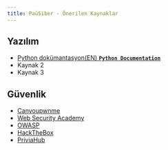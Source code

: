 ```yaml
---
title: PaüSiber - Önerilen Kaynaklar
---
```


## Yazılım
- [Python dokümantasyon(EN) **`Python Documentation`**](https://docs.python.org/3/)
- Kaynak 2
- Kaynak 3

## Güvenlik
- [Canyoupwnme](https://canyoupwn.me/)
- [Web Security Academy](https://portswigger.net/web-security)
- [OWASP](https://owasp.org)
- [HackTheBox](https://www.hackthebox.eu/)
- [PriviaHub](https://priviahub.com/users/sign_in)
